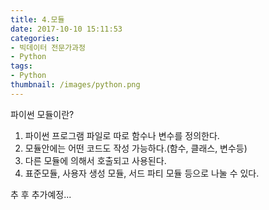 ```yaml
---
title: 4.모듈
date: 2017-10-10 15:11:53
categories:
- 빅데이터 전문가과정
- Python
tags:
- Python
thumbnail: /images/python.png
---
```

파이썬 모듈이란?

1) 파이썬 프로그램  파일로 따로  함수나 변수를 정의한다.
2) 모듈안에는 어떤 코드도 작성 가능하다.(함수, 클래스, 변수등)
3) 다른 모듈에 의해서 호출되고 사용된다.
4) 표준모듈, 사용자 생성 모듈, 서드 파티 모듈 등으로 나눌 수 있다.

추 후 추가예정...
